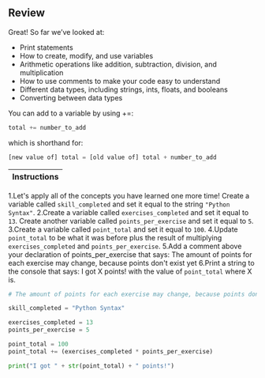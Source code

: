 ## Review

Great! So far we’ve looked at:

* Print statements
* How to create, modify, and use variables
* Arithmetic operations like addition, subtraction, division, and multiplication
* How to use comments to make your code easy to understand
* Different data types, including strings, ints, floats, and booleans
* Converting between data types

You can add to a variable by using +=:

```python
total += number_to_add
```

which is shorthand for:

```python
[new value of] total = [old value of] total + number_to_add
```

Instructions  | 
------------  |
1.Let's apply all of the concepts you have learned one more time! Create a variable called `skill_completed` and set it equal to the string `"Python Syntax"`.
2.Create a variable called `exercises_completed` and set it equal to `13`. Create another variable called `points_per_exercise` and set it equal to `5`.
3.Create a variable called `point_total` and set it equal to `100`.
4.Update `point_total` to be what it was before plus the result of multiplying `exercises_completed` and `points_per_exercise`.
5.Add a comment above your declaration of points_per_exercise that says: The amount of points for each exercise may change, because points don't exist yet
6.Print a string to the console that says: I got X points! with the value of `point_total` where X is.

```python
# The amount of points for each exercise may change, because points don't exist yet

skill_completed = "Python Syntax"

exercises_completed = 13
points_per_exercise = 5

point_total = 100
point_total += (exercises_completed * points_per_exercise)

print("I got " + str(point_total) + " points!")
```
